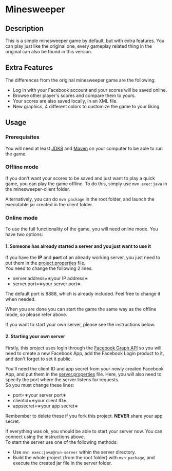 # Minesweeper

## Description
This is a simple minesweeper game by default, but with extra features. You can play just like the original one, every gameplay related thing in the original can also be found in this version.

## Extra Features
The differences from the original minesweeper game are the following:
* Log in with your Facebook account and your scores will be saved online.
* Browse other player's scores and compare them to yours.
* Your scores are also saved locally, in an XML file.
* New graphics, 4 different colors to customize the game to your liking.

## Usage

### Prerequisites
You will need at least [JDK8](http://www.oracle.com/technetwork/java/javase/downloads/jdk8-downloads-2133151.html) and [Maven](https://maven.apache.org/) on your computer to be able to run the game.

### Offline mode
If you don't want your scores to be saved and just want to play a quick game, you can play the game offline. To do this, simply use 
`mvn exec:java` in the minesweeper-client folder.

Alternatively, you can do `mvn package` in the root folder, and launch the executable jar created in the client folder.

### Online mode

To use the full functionality of the game, you will need online mode. You have two options:


#### 1. Someone has already started a server and you just want to use it
If you have the **IP** and **port** of an already working server, you just need to put them in the [project.properties](/minesweeper-client/src/main/resources/project.properties) file.  
You need to change the following 2 lines:  
* server.address=&#8727;your IP address&#8727;
* server.port=&#8727;your server port&#8727;

The default port is 8888, which is already included. Feel free to change it when needed.


When you are done you can start the game the same way as the offline mode, so please refer above.


If you want to start your own server, please see the instructions below.

#### 2. Starting your own server
Firstly, this project uses login through the [Facebook Graph API](https://developers.facebook.com/docs/graph-api) so you will need to create a new Facebook App, add the Facebook Login product to it, and don't forget to set it public.

You'll need the client ID and app secret from your newly created Facebook App, and put them in the [server.properties](/minesweeper-server/src/main/resources/server.properties) file. Here, you will also need to specify the port where the server listens for requests.  
So you must change these lines:  
* port=&#8727;your server port&#8727;
* clientid=&#8727;your client ID&#8727;
* appsecret=&#8727;your app secret&#8727;

Rembember to delete these if you fork this project. **NEVER** share your app secret.


If everything was ok, you should be able to start your server now. You can connect using the instructions above.  
To start the server use one of the following methods:
* Use `mvn exec:java@run-server` within the server directory.
* Build the whole project (from the root folder) with `mvn package`, and execute the created jar file in the server folder.
